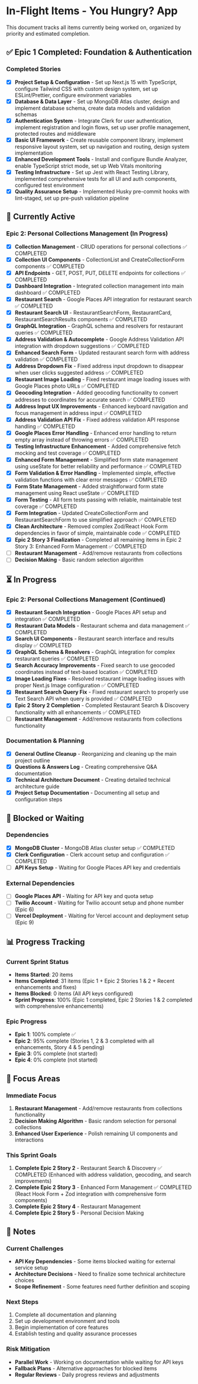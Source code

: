 # In-Flight Items - You Hungry? App

This document tracks all items currently being worked on, organized by priority and estimated completion.

## ✅ Epic 1 Completed: Foundation & Authentication

### Completed Stories

- [x] **Project Setup & Configuration** - Set up Next.js 15 with TypeScript, configure Tailwind CSS with custom design system, set up ESLint/Prettier, configure environment variables
- [x] **Database & Data Layer** - Set up MongoDB Atlas cluster, design and implement database schema, create data models and validation schemas
- [x] **Authentication System** - Integrate Clerk for user authentication, implement registration and login flows, set up user profile management, protected routes and middleware
- [x] **Basic UI Framework** - Create reusable component library, implement responsive layout system, set up navigation and routing, design system implementation
- [x] **Enhanced Development Tools** - Install and configure Bundle Analyzer, enable TypeScript strict mode, set up Web Vitals monitoring
- [x] **Testing Infrastructure** - Set up Jest with React Testing Library, implemented comprehensive tests for all UI and auth components, configured test environment
- [x] **Quality Assurance Setup** - Implemented Husky pre-commit hooks with lint-staged, set up pre-push validation pipeline

## 🚀 Currently Active

### Epic 2: Personal Collections Management (In Progress)

- [x] **Collection Management** - CRUD operations for personal collections ✅ COMPLETED
- [x] **Collection UI Components** - CollectionList and CreateCollectionForm components ✅ COMPLETED
- [x] **API Endpoints** - GET, POST, PUT, DELETE endpoints for collections ✅ COMPLETED
- [x] **Dashboard Integration** - Integrated collection management into main dashboard ✅ COMPLETED
- [x] **Restaurant Search** - Google Places API integration for restaurant search ✅ COMPLETED
- [x] **Restaurant Search UI** - RestaurantSearchForm, RestaurantCard, RestaurantSearchResults components ✅ COMPLETED
- [x] **GraphQL Integration** - GraphQL schema and resolvers for restaurant queries ✅ COMPLETED
- [x] **Address Validation & Autocomplete** - Google Address Validation API integration with dropdown suggestions ✅ COMPLETED
- [x] **Enhanced Search Form** - Updated restaurant search form with address validation ✅ COMPLETED
- [x] **Address Dropdown Fix** - Fixed address input dropdown to disappear when user clicks suggested address ✅ COMPLETED
- [x] **Restaurant Image Loading** - Fixed restaurant image loading issues with Google Places photo URLs ✅ COMPLETED
- [x] **Geocoding Integration** - Added geocoding functionality to convert addresses to coordinates for accurate search ✅ COMPLETED
- [x] **Address Input UX Improvements** - Enhanced keyboard navigation and focus management in address input ✅ COMPLETED
- [x] **Address Validation API Fix** - Fixed address validation API response handling ✅ COMPLETED
- [x] **Google Places Error Handling** - Enhanced error handling to return empty array instead of throwing errors ✅ COMPLETED
- [x] **Testing Infrastructure Enhancement** - Added comprehensive fetch mocking and test coverage ✅ COMPLETED
- [x] **Enhanced Form Management** - Simplified form state management using useState for better reliability and performance ✅ COMPLETED
- [x] **Form Validation & Error Handling** - Implemented simple, effective validation functions with clear error messages ✅ COMPLETED
- [x] **Form State Management** - Added straightforward form state management using React useState ✅ COMPLETED
- [x] **Form Testing** - All form tests passing with reliable, maintainable test coverage ✅ COMPLETED
- [x] **Form Integration** - Updated CreateCollectionForm and RestaurantSearchForm to use simplified approach ✅ COMPLETED
- [x] **Clean Architecture** - Removed complex Zod/React Hook Form dependencies in favor of simple, maintainable code ✅ COMPLETED
- [x] **Epic 2 Story 3 Finalization** - Completed all remaining items in Epic 2 Story 3: Enhanced Form Management ✅ COMPLETED
- [ ] **Restaurant Management** - Add/remove restaurants from collections
- [ ] **Decision Making** - Basic random selection algorithm

## ⏳ In Progress

### Epic 2: Personal Collections Management (Continued)

- [x] **Restaurant Search Integration** - Google Places API setup and integration ✅ COMPLETED
- [x] **Restaurant Data Models** - Restaurant schema and data management ✅ COMPLETED
- [x] **Search UI Components** - Restaurant search interface and results display ✅ COMPLETED
- [x] **GraphQL Schema & Resolvers** - GraphQL integration for complex restaurant queries ✅ COMPLETED
- [x] **Search Accuracy Improvements** - Fixed search to use geocoded coordinates instead of text-based location ✅ COMPLETED
- [x] **Image Loading Fixes** - Resolved restaurant image loading issues with proper Next.js Image configuration ✅ COMPLETED
- [x] **Restaurant Search Query Fix** - Fixed restaurant search to properly use Text Search API when query is provided ✅ COMPLETED
- [x] **Epic 2 Story 2 Completion** - Completed Restaurant Search & Discovery functionality with all enhancements ✅ COMPLETED
- [ ] **Restaurant Management** - Add/remove restaurants from collections functionality

### Documentation & Planning

- [x] **General Outline Cleanup** - Reorganizing and cleaning up the main project outline
- [x] **Questions & Answers Log** - Creating comprehensive Q&A documentation
- [x] **Technical Architecture Document** - Creating detailed technical architecture guide
- [x] **Project Setup Documentation** - Documenting all setup and configuration steps

## 🔄 Blocked or Waiting

### Dependencies

- [x] **MongoDB Cluster** - MongoDB Atlas cluster setup ✅ COMPLETED
- [x] **Clerk Configuration** - Clerk account setup and configuration ✅ COMPLETED
- [ ] **API Keys Setup** - Waiting for Google Places API key and credentials

### External Dependencies

- [ ] **Google Places API** - Waiting for API key and quota setup
- [ ] **Twilio Account** - Waiting for Twilio account setup and phone number (Epic 6)
- [ ] **Vercel Deployment** - Waiting for Vercel account and deployment setup (Epic 9)

## 📊 Progress Tracking

### Current Sprint Status

- **Items Started**: 20 items
- **Items Completed**: 31 items (Epic 1 + Epic 2 Stories 1 & 2 + Recent enhancements and fixes)
- **Items Blocked**: 0 items (All API keys configured)
- **Sprint Progress**: 100% (Epic 1 completed, Epic 2 Stories 1 & 2 completed with comprehensive enhancements)

### Epic Progress

- **Epic 1**: 100% complete ✅
- **Epic 2**: 95% complete (Stories 1, 2 & 3 completed with all enhancements, Story 4 & 5 pending)
- **Epic 3**: 0% complete (not started)
- **Epic 4**: 0% complete (not started)

## 🎯 Focus Areas

### Immediate Focus

1. **Restaurant Management** - Add/remove restaurants from collections functionality
2. **Decision Making Algorithm** - Basic random selection for personal collections
3. **Enhanced User Experience** - Polish remaining UI components and interactions

### This Sprint Goals

1. **Complete Epic 2 Story 2** - Restaurant Search & Discovery ✅ COMPLETED (Enhanced with address validation, geocoding, and search improvements)
2. **Complete Epic 2 Story 3** - Enhanced Form Management ✅ COMPLETED (React Hook Form + Zod integration with comprehensive form components)
3. **Complete Epic 2 Story 4** - Restaurant Management
4. **Complete Epic 2 Story 5** - Personal Decision Making

## 📝 Notes

### Current Challenges

- **API Key Dependencies** - Some items blocked waiting for external service setup
- **Architecture Decisions** - Need to finalize some technical architecture choices
- **Scope Refinement** - Some features need further definition and scoping

### Next Steps

1. Complete all documentation and planning
2. Set up development environment and tools
3. Begin implementation of core features
4. Establish testing and quality assurance processes

### Risk Mitigation

- **Parallel Work** - Working on documentation while waiting for API keys
- **Fallback Plans** - Alternative approaches for blocked items
- **Regular Reviews** - Daily progress reviews and adjustments
